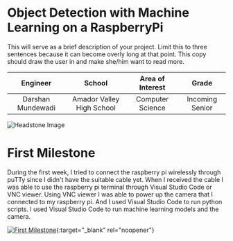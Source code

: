 # Object Detection with Machine Learning on a RaspberryPi
This will serve as a brief description of your project. Limit this to three sentences because it can become overly long at that point. This copy should draw the user in and make she/him want to read more.

| **Engineer** | **School** | **Area of Interest** | **Grade** |
|:--:|:--:|:--:|:--:|
| Darshan Mundewadi | Amador Valley High School | Computer Science | Incoming Senior

![Headstone Image](https://bluestampengineering.com/wp-content/uploads/2016/05/improve.jpg)
  
# First Milestone
  
During the first week, I tried to connect the raspberry pi wirelessly through puTTy since I didn't have the suitable cable yet. When I received the cable I was able to use the raspberry pi terminal through Visual Studio Code or VNC viewer. Using VNC viewer I was able to power up the camera that I connected to my raspberry pi. And I used Visual Studio Code to run python scripts. I used Visual Studio Code to run machine learning models and the camera.

[![First Milestone](https://res.cloudinary.com/marcomontalbano/image/upload/v1612574117/video_to_markdown/images/youtube--CaCazFBhYKs-c05b58ac6eb4c4700831b2b3070cd403.jpg)](https://www.youtube.com/watch?v=CaCazFBhYKs "First Milestone"){:target="_blank" rel="noopener"}
 
